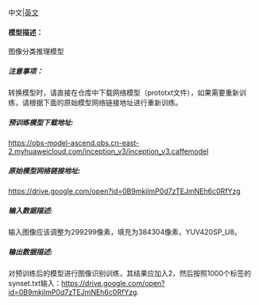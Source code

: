 中文|[英文](README_en.md)
#### 模型描述：

图像分类推理模型

##### 注意事项：
转换模型时，请直接在仓库中下载网络模型（prototxt文件），如果需要重新训练，请根据下面的原始模型网络链接地址进行重新训练。

##### 预训练模型下载地址:
https://obs-model-ascend.obs.cn-east-2.myhuaweicloud.com/inception_v3/inception_v3.caffemodel

##### 原始模型网络链接地址:
https://drive.google.com/open?id=0B9mkjlmP0d7zTEJmNEh6c0RfYzg

##### 输入数据描述:

输入图像应该调整为299299像素，填充为384304像素，YUV420SP_U8。

##### 输出数据描述:

对预训练后的模型进行图像识别训练，其结果应加入2，然后按照1000个标签的synset.txt输入：https://drive.google.com/open?id=0B9mkjlmP0d7zTEJmNEh6c0RfYzg.